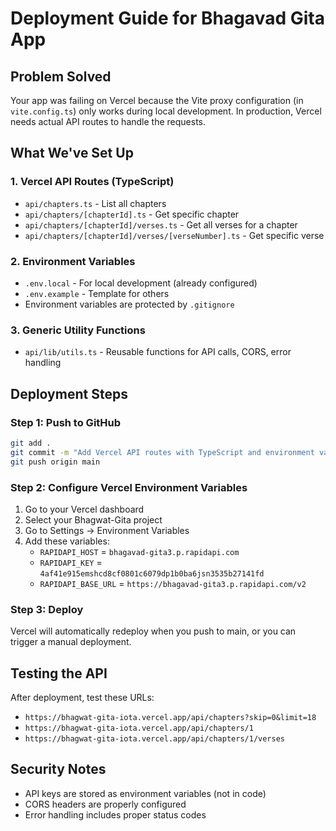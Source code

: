 # Deployment Guide for Bhagavad Gita App

## Problem Solved

Your app was failing on Vercel because the Vite proxy configuration (in `vite.config.ts`) only works during local development. In production, Vercel needs actual API routes to handle the requests.

## What We've Set Up

### 1. Vercel API Routes (TypeScript)

- `api/chapters.ts` - List all chapters
- `api/chapters/[chapterId].ts` - Get specific chapter
- `api/chapters/[chapterId]/verses.ts` - Get all verses for a chapter  
- `api/chapters/[chapterId]/verses/[verseNumber].ts` - Get specific verse

### 2. Environment Variables

- `.env.local` - For local development (already configured)
- `.env.example` - Template for others
- Environment variables are protected by `.gitignore`

### 3. Generic Utility Functions

- `api/lib/utils.ts` - Reusable functions for API calls, CORS, error handling

## Deployment Steps

### Step 1: Push to GitHub

```bash
git add .
git commit -m "Add Vercel API routes with TypeScript and environment variables"
git push origin main
```

### Step 2: Configure Vercel Environment Variables

1. Go to your Vercel dashboard
2. Select your Bhagwat-Gita project  
3. Go to Settings → Environment Variables
4. Add these variables:
   - `RAPIDAPI_HOST` = `bhagavad-gita3.p.rapidapi.com`
   - `RAPIDAPI_KEY` = `4af41e915emshcd8cf0801c6079dp1b0ba6jsn3535b27141fd`
   - `RAPIDAPI_BASE_URL` = `https://bhagavad-gita3.p.rapidapi.com/v2`

### Step 3: Deploy

Vercel will automatically redeploy when you push to main, or you can trigger a manual deployment.

## Testing the API

After deployment, test these URLs:

- `https://bhagwat-gita-iota.vercel.app/api/chapters?skip=0&limit=18`
- `https://bhagwat-gita-iota.vercel.app/api/chapters/1`
- `https://bhagwat-gita-iota.vercel.app/api/chapters/1/verses`

## Security Notes

- API keys are stored as environment variables (not in code)
- CORS headers are properly configured
- Error handling includes proper status codes
